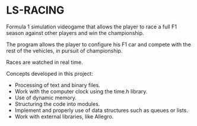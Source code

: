 # LS-RACING
Formula 1 simulation videogame that allows the player to race a full F1 season against other players and win the championship.

The program allows the player to configure his F1 car and compete with the rest of the vehicles, in pursuit of championship.

Races are watched in real time.

Concepts developed in this project:

- Processing of text and binary files.
- Work with the computer clock using the time.h library.
- Use of dynamic memory.
- Structuring the code into modules. 
- Implement and properly use of data structures such as queues or lists.
- Work with external libraries, like Allegro.
